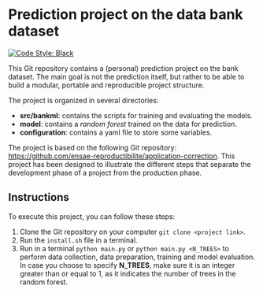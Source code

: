 # Prediction project on the data bank dataset

[![Code Style: Black](https://img.shields.io/badge/code%20style-black-000000.svg)](https://github.com/psf/black) 

This Git repository contains a (personal) prediction project on the bank dataset. The main goal is not the prediction itself, but rather to be able to build a modular, portable and reproducible project structure.

The project is organized in several directories:
- **src/bankml**: contains the scripts for training and evaluating the models.
- **model**: contains a *random forest* trained on the data for prediction.
- **configuration**: contains a yaml file to store some variables.

The project is based on the following Git repository: https://github.com/ensae-reproductibilite/application-correction. This project has been designed to illustrate the different steps that separate the development phase of a project from the production phase.

## Instructions

To execute this project, you can follow these steps:

1. Clone the Git repository on your computer `git clone <project link>`.
2. Run the `install.sh` file in a terminal.
3. Run in a terminal `python main.py` or `python main.py <N_TREES>` to perform data collection, data preparation, training and model evaluation. In case you choose to specify **N_TREES**, make sure it is an integer greater than or equal to 1, as it indicates the number of trees in the random forest.
